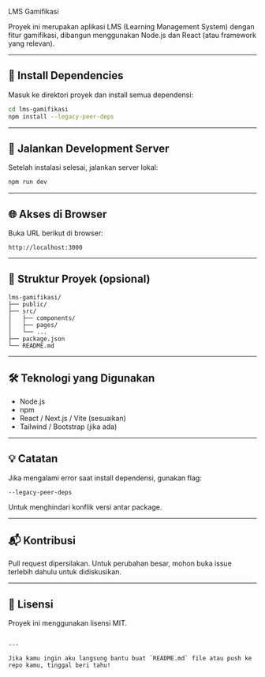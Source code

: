 LMS Gamifikasi

Proyek ini merupakan aplikasi LMS (Learning Management System) dengan fitur gamifikasi, dibangun menggunakan Node.js dan React (atau framework yang relevan).

---

## 🚀 Install Dependencies

Masuk ke direktori proyek dan install semua dependensi:

```bash
cd lms-gamifikasi
npm install --legacy-peer-deps
```


---

## 🔧 Jalankan Development Server

Setelah instalasi selesai, jalankan server lokal:

```bash
npm run dev
```

---

## 🌐 Akses di Browser

Buka URL berikut di browser:

```
http://localhost:3000
```

---

## 📂 Struktur Proyek (opsional)

```
lms-gamifikasi/
├── public/
├── src/
│   ├── components/
│   ├── pages/
│   └── ...
├── package.json
└── README.md
```

---

## 🛠 Teknologi yang Digunakan

- Node.js
- npm
- React / Next.js / Vite (sesuaikan)
- Tailwind / Bootstrap (jika ada)

---

## 💡 Catatan

Jika mengalami error saat install dependensi, gunakan flag:

```bash
--legacy-peer-deps
```

Untuk menghindari konflik versi antar package.

---

## 📬 Kontribusi

Pull request dipersilakan. Untuk perubahan besar, mohon buka issue terlebih dahulu untuk didiskusikan.

---

## 📄 Lisensi

Proyek ini menggunakan lisensi MIT.

```

---

Jika kamu ingin aku langsung bantu buat `README.md` file atau push ke repo kamu, tinggal beri tahu!
```
